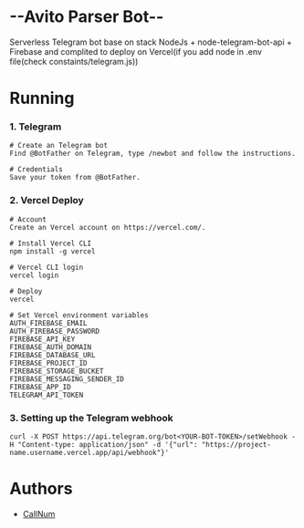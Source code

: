 # --Avito Parser Bot--
Serverless Telegram bot base on stack NodeJs + node-telegram-bot-api + Firebase and complited to deploy on Vercel(if you add node in .env file(check constaints/telegram.js))

# Running
### 1. Telegram
````
# Create an Telegram bot
Find @BotFather on Telegram, type /newbot and follow the instructions.

# Credentials
Save your token from @BotFather.
````

### 2. Vercel Deploy
````
# Account
Create an Vercel account on https://vercel.com/.

# Install Vercel CLI
npm install -g vercel

# Vercel CLI login
vercel login

# Deploy
vercel

# Set Vercel environment variables
AUTH_FIREBASE_EMAIL
AUTH_FIREBASE_PASSWORD
FIREBASE_API_KEY
FIREBASE_AUTH_DOMAIN
FIREBASE_DATABASE_URL
FIREBASE_PROJECT_ID
FIREBASE_STORAGE_BUCKET
FIREBASE_MESSAGING_SENDER_ID
FIREBASE_APP_ID
TELEGRAM_API_TOKEN
````

### 3. Setting up the Telegram webhook
````
curl -X POST https://api.telegram.org/bot<YOUR-BOT-TOKEN>/setWebhook -H "Content-type: application/json" -d '{"url": "https://project-name.username.vercel.app/api/webhook"}'
````

# Authors
* [CallNum](https://t.me/sirllizz)
